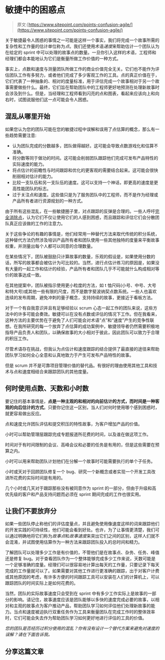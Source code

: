 # 敏捷中的困惑点

> 原文:[https://www.sitepoint.com/points-confusion-agile/](https://www.sitepoint.com/points-confusion-agile/)

关于敏捷最令人困惑的事情之一可能是这样一个事实，我们将完成一个故事所需的复杂性和工作量的估计单位称为*点*。我们还使用术语*速度*来帮助估计一个团队认为在给定的 sprint 中可以处理的故事点的数量。一旦你引入这样的术语，工程师和经理们都会本能地认为它们是衡量所做工作价值的一种方式。

事实上，点数和速度与测量团队所做工作的商业价值完全无关。它们也不能作为评估团队工作有多努力，或者他们完成了多少客观工作的工具。点的真正价值在于，它们代表了一种抽象的、相对的度量标准，用于评估完成一个故事相对于另一个故事需要做些什么。最终，它们旨在帮助团队中的工程师更好地预测在处理新故事时会涉及到什么。但是，当经理和工程师看到闪亮的点和图表，看起来应该向上和向右时，试图说服他们这一点可能会令人困惑。

## 混乱从哪里开始

如果您认为您的团队可能在您的敏捷过程中误解和误用了点估算的概念，那么有一些趋势需要注意:

*   认为团队完成的分数越多，团队做得越好。这可能会导致点数游戏化和估算不准确。
*   将分数等同于做功的时间。这可能会削弱团队跟踪他们完成可发布产品特性的实际速度的能力。
*   将点估计的前瞻性与时间跟踪和优化的更客观的需要结合起来。这可能会很快削弱相对估计的能力。
*   比较一支队伍和另一支队伍的速度。这可以支持一个神话，即更高的速度是更高性能团队的标志。
*   过于关注点和速度。这些值只是为了服务团队中的工程师，而不是作为经理或产品所有者进行资源规划的一种方式。

由于所有这些混乱，在一些敏捷圈子里，对点跟踪的反弹是合理的。一些人呼吁[完全消除点](http://www.industriallogic.com/blog/stop-using-story-points/)，认为它们不仅让使用它们的人感到困惑，而且跟踪和评估它们会分散团队真正应该做的工作的注意力。

关于这些争论的有趣的事情是，他们经常用一种替代方法来取代传统的积分系统，这种替代方法仍然涉及培训产品所有者和团队使用一些其他独特的度量来平衡故事权重，并测量出每个人都可以同意的合理数量。

在某些情况下，团队被鼓励只计算故事的数量，乐观的假设是，如果使用分数的话，所写的故事都会被估计为可比较的。当然，进行点估计练习的原因是，如果没有大量的一起工作和估计的经验，产品所有者和团队几乎不可能就什么构成相对等价的故事达成一致。

在其他提案中，团队被指示使用更小粒度的方法，如 t 恤尺码(小号、中号、大号和特大号)或其他一些有限的尺度，而不是数字斐波纳契点数系统。一些人也喜欢连续的发布周期，避免冲刺的量子概念，支持持续的故事，更接近于看板方法。

对于一个有自我意识并且有足够经验以 scrum 心态一起工作的团队来说，这些方法中的许多可能会奏效。敏捷可以在没有点数或评估的情况下工作。但在我看来，这种方法的主要优势在于避免了人们可能会对术语“点”和“速度”产生的竞争性联想。在我所研究的每一个放弃了点估算的成功案例中，敏捷领导者仍然需要积极地指导产品负责人和团队，以确保故事的大小相对于彼此，因此团队可以致力于合理的积压工作。

尽管术语存在挑战，但我认为点估计和速度跟踪的结合提供了最直接的途径来帮助团队学习如何全心全意和认真地致力于产生可发布产品特性的故事。

但是 scrum 并不是可靠项目管理价值的替代品。有很好的理由使用其他工具和技术与点和速度相结合来跟踪团队的其他度量。

## 何时使用点数、天数和小时数

要记住的基本事情是，**点是一种主观的和相对的向前估计的方式，而时间是一种客观的向后估计的方式**。只要你记住这一区别，当人们对何时使用哪个感到困惑时，就更容易做出反应。

点和速度允许团队评估和提交积压的特性故事，为客户增加产品的价值。

小时可以帮助管理层跟踪完成专题报道所花费的时间，以及谁在做这项工作。

时间对于有时间限制的会议、高峰会议和必要的任务是有用的，但是这些需要在预算之内。

小时可以用来帮助团队计划他们在分解一个故事时可能需要执行的单个子任务。

小时或天对于回顾团队修复一个 bug、研究一个新概念或者实现一个开发工具改进所花费的实际时间是有用的。

几个小时或几天对于跟踪那些没有被同意作为 sprint 的一部分，但由于升级和高优先级的客户和产品支持问题而必须在 sprint 期间完成的工作也很实用。

## 让我们不要放弃分

如果一些团队停止称他们的评估度量点，并且避免使用像速度这样的词来跟踪他们的开发实践的可持续性，他们可能会看到好处。也许，为了让事情更清楚，我们可以通过明确地将它们称为*故事点*和*故事速度*来突出它们之间的区别，这样人们就不会混淆，并试图使用估算作为一种方法来跟踪团队投入的总时间和精力。

了解团队可以处理多少工作是有价值的，不管他们是在故事点、杂务、任务、峰值还是修复 bug。对于查看团队作为一个整体能够完成多少工作来说，天数可能是一个足够准确的度量。经理们可以很容易地计算出每天的工作量，只要记录下每天完成的工作量就可以了。如果需要对其他工作进行更准确的跟踪，出于对客户计费或其他原因的考虑，有许多方便的时间跟踪工具可以安装在人们的计算机上，可以跟踪团队的时间实际上是如何花费的。

当然，团队的实际故事速度只会受到在 sprint 中有多少工作实际上是故事的一部分的影响。请记住，故事速度应该是团队能够以多快的速度完成必要的故事，以相对和主观的故事点为客户推动产品，帮助团队学习如何评估他们处理新故事的能力。当点和速度被迫执行双重任务作为工具来衡量团队在完成工作时的整体效率时，它们可能会失去作为帮助团队学习如何更好地进行评估的工具的价值。

*您的团队是否经历过积分使用的混乱？你有没有设计一个替代方案来避免对速度的误解？请在下面告诉我。*

## 分享这篇文章